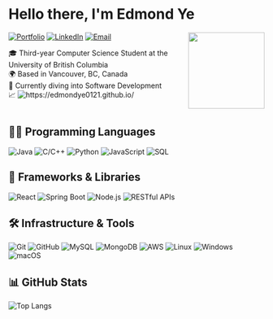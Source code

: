 <h1>Hello there, I'm Edmond Ye</h1>

<img align="right" src="https://media.giphy.com/media/1vlBgKjXEz1jTtsuiH/giphy.gif?cid=ecf05e47ehu2cvitewlgh93e6qll39jfrjftl0dbqoot6dp0&ep=v1_gifs_search&rid=giphy.gif&ct=g" width='150'/> 

[![Portfolio](https://img.shields.io/badge/Portfolio-CC5500?style=for-the-badge&logo=internet-explorer&logoColor=white)](https://edmondye0121.github.io/Portfolio/)
[![LinkedIn](https://img.shields.io/badge/LinkedIn-0A66C2?style=for-the-badge&logo=linkedin&logoColor=white)](https://www.linkedin.com/in/edmondye0121)
[![Email](https://img.shields.io/badge/Email-D14836?style=for-the-badge)](mailto:edmondye0121@gmail.com)


🎓 Third-year Computer Science Student at the University of British Columbia<br>
🌍 Based in Vancouver, BC, Canada<br>
🧠 Currently diving into Software Development<br>
📈 <img src="https://komarev.com/ghpvc/?username=EdmondYe0121&color=green&style=flat" alt="https://edmondye0121.github.io/" /><br><br>



<h2>👨‍🎓 Programming Languages</h2>

![Java](https://img.shields.io/badge/Java-007396?style=for-the-badge&logo=java&logoColor=white)
![C/C++](https://img.shields.io/badge/C/C++-00599C?style=for-the-badge&logo=c&logoColor=white)
![Python](https://img.shields.io/badge/Python-3776AB?style=for-the-badge&logo=python&logoColor=white)
![JavaScript](https://img.shields.io/badge/JavaScript-F7DF1E?style=for-the-badge&logo=javascript&logoColor=black)
![SQL](https://img.shields.io/badge/SQL-CC5500?style=for-the-badge)


<h2>🧰 Frameworks & Libraries</h2>

![React](https://img.shields.io/badge/React-61DAFB?style=for-the-badge&logo=react&logoColor=black)
![Spring Boot](https://img.shields.io/badge/Spring_Boot-6DB33F?style=for-the-badge&logo=springboot&logoColor=white)
![Node.js](https://img.shields.io/badge/Node.js-339933?style=for-the-badge&logo=node.js&logoColor=white)
![RESTful APIs](https://img.shields.io/badge/RESTful_APIs-4B8BBE?style=for-the-badge&logo=curl&logoColor=white)


<h2>🛠️ Infrastructure & Tools</h2>

![Git](https://img.shields.io/badge/Git-000000?style=for-the-badge&logo=git&logoColor=white)
![GitHub](https://img.shields.io/badge/GitHub-000000?style=for-the-badge&logo=github&logoColor=white)
![MySQL](https://img.shields.io/badge/MySQL-4479A1?style=for-the-badge&logo=mysql&logoColor=white)
![MongoDB](https://img.shields.io/badge/MongoDB-47A248?style=for-the-badge&logo=mongodb&logoColor=white)
![AWS](https://img.shields.io/badge/AWS-146EB4?style=for-the-badge&logo=amazon-aws&logoColor=white)
![Linux](https://img.shields.io/badge/Linux-FCC624?style=for-the-badge&logo=linux&logoColor=black)
![Windows](https://img.shields.io/badge/Windows-0078D6?style=for-the-badge&logo=windows&logoColor=white)
![macOS](https://img.shields.io/badge/macOS-000000?style=for-the-badge&logo=apple&logoColor=white)


<h2>📊 GitHub Stats</h2>

![Top Langs](https://github-readme-stats.vercel.app/api/top-langs/?username=EdmondYe0121&hide=Jupyter%20Notebook&layout=compact&theme=tokyonight)
